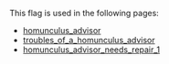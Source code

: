 This flag is used in the following pages:
 - [homunculus_advisor](../events/homunculus_advisor.md)
 - [troubles_of_a_homunculus_advisor](../events/troubles_of_a_homunculus_advisor.md)
 - [homunculus_advisor_needs_repair_1](../events/homunculus_advisor_needs_repair_1.md)
